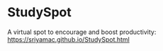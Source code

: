 # StudySpot
A virtual spot to encourage and boost productivity:
https://sriyamac.github.io/StudySpot.html

